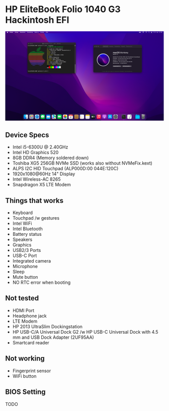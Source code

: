 # HP EliteBook Folio 1040 G3 Hackintosh EFI

![SS](/screenshot.png)

## Device Specs
- Intel i5-6300U @ 2.40GHz
- Intel HD Graphics 520
- 8GB DDR4 (Memory soldered down)
- Toshiba XG5 256GB NVMe SSD (works also without NVMeFix.kext)
- ALPS I2C HID Touchpad (ALP000D:00 044E:120C)
- 1920x1080@60Hz 14" Display
- Intel Wireless-AC 8265
- Snapdragon X5 LTE Modem

## Things that works
- Keyboard
- Touchpad /w gestures
- Intel WiFi
- Intel Bluetooth
- Battery status
- Speakers
- Graphics
- USB2/3 Ports
- USB-C Port
- Integrated camera
- Microphone
- Sleep
- Mute button
- NO RTC error when booting

## Not tested
- HDMI Port
- Headphone jack
- LTE Modem
- HP 2013 UltraSlim Dockingstation
- HP USB-C/A Universal Dock G2 /w HP USB-C Universal Dock with 4.5 mm and USB Dock Adapter (2UF95AA)
- Smartcard reader

## Not working
- Fingerprint sensor
- WiFi button

## BIOS Setting
TODO